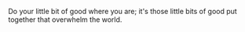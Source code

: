 Do your little bit of good where you are; it's those little bits of good put together that overwhelm the world.
